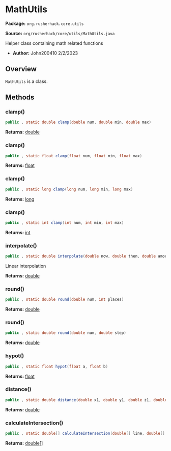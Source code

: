 # MathUtils

**Package:** `org.rusherhack.core.utils`

**Source:** `org/rusherhack/core/utils/MathUtils.java`

Helper class containing math related functions
* **Author:** John200410 2/2/2023



## Overview

`MathUtils` is a class.

## Methods

### clamp()

```java
public , static double clamp(double num, double min, double max)
```

**Returns:** [double](https://docs.oracle.com/en/java/javase/21/docs/api/java.base/java/lang/Double.html)

### clamp()

```java
public , static float clamp(float num, float min, float max)
```

**Returns:** [float](https://docs.oracle.com/en/java/javase/21/docs/api/java.base/java/lang/Float.html)

### clamp()

```java
public , static long clamp(long num, long min, long max)
```

**Returns:** [long](https://docs.oracle.com/en/java/javase/21/docs/api/java.base/java/lang/Long.html)

### clamp()

```java
public , static int clamp(int num, int min, int max)
```

**Returns:** [int](https://docs.oracle.com/en/java/javase/21/docs/api/java.base/java/lang/Integer.html)

### interpolate()

```java
public , static double interpolate(double now, double then, double amount)
```

Linear interpolation

**Returns:** [double](https://docs.oracle.com/en/java/javase/21/docs/api/java.base/java/lang/Double.html)

### round()

```java
public , static double round(double num, int places)
```

**Returns:** [double](https://docs.oracle.com/en/java/javase/21/docs/api/java.base/java/lang/Double.html)

### round()

```java
public , static double round(double num, double step)
```

**Returns:** [double](https://docs.oracle.com/en/java/javase/21/docs/api/java.base/java/lang/Double.html)

### hypot()

```java
public , static float hypot(float a, float b)
```

**Returns:** [float](https://docs.oracle.com/en/java/javase/21/docs/api/java.base/java/lang/Float.html)

### distance()

```java
public , static double distance(double x1, double y1, double z1, double x2, double y2, double z2)
```

**Returns:** [double](https://docs.oracle.com/en/java/javase/21/docs/api/java.base/java/lang/Double.html)

### calculateIntersection()

```java
public , static double[] calculateIntersection(double[] line, double[] line2)
```

**Returns:** [double](https://docs.oracle.com/en/java/javase/21/docs/api/java.base/java/lang/Double.html)[]

